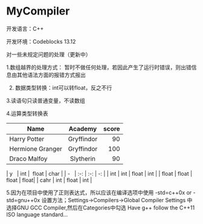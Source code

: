 # MyCompiler
开发语言：C++

开发环境：Codeblocks 13.12


对一些未规定问题的处理（更新中）

1.数组越界的处理方式： 暂时不做任何处理，若因此产生了运行时错误，则出错信息由其他语法方面的报错方式报出


2. 数据类型转换：int可以转float，反之不行

3.读语句只读普通变量，不读数组

4.运算类型转换表

| Name | Academy | score | 
| - | :-: | -: | 
| Harry Potter | Gryffindor| 90 | 
| Hermione Granger | Gryffindor | 100 | 
| Draco Malfoy | Slytherin | 90 |

| y   | int  |  float | char |
| -   | :-: | :-: | -: |
| int | int     |   float   | int |
| float  | float  | float  | float|
| cahr   | int  |   float    | int |
		
5.因为在项目中使用了正则表达式，所以应该在编译选项中使用
-std=c++0x or -std=gnu++0x
设置方法；Settings->Compilers->Global Compiler Settings
中选择GNU GCC Compiler,然后在Categories中勾选
Have g++ follow the C++11 ISO language standard...
